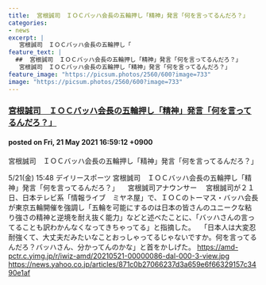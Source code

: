 ```yaml
---
title:  宮根誠司　ＩＯＣバッハ会長の五輪押し「精神」発言「何を言ってるんだろ？」  
categories:
- news
excerpt: |
   宮根誠司　ＩＯＣバッハ会長の五輪押し「
feature_text: |
  ##  宮根誠司　ＩＯＣバッハ会長の五輪押し「精神」発言「何を言ってるんだろ？」  
   宮根誠司　ＩＯＣバッハ会長の五輪押し「精神」発言「何を言ってるんだろ？」  
feature_image: "https://picsum.photos/2560/600?image=733"
image: "https://picsum.photos/2560/600?image=733"
---
```


### [ 宮根誠司　ＩＯＣバッハ会長の五輪押し「精神」発言「何を言ってるんだろ？」  ](https://hayabusa9.5ch.net/test/read.cgi/mnewsplus/1621583952/)
#### posted on Fri, 21 May 2021 16:59:12  +0900

 宮根誠司　ＩＯＣバッハ会長の五輪押し「精神」発言「何を言ってるんだろ？」  

<!--more-->


 5/21(金) 15:48      デイリースポーツ            宮根誠司　ＩＯＣバッハ会長の五輪押し「精神」発言「何を言ってるんだろ？」      　宮根誠司アナウンサー      　宮根誠司が２１日、日本テレビ系「情報ライブ　ミヤネ屋」で、ＩＯＣのトーマス・バッハ会長が東京五輪開催を強調し「五輪を可能にするのは日本の皆さんのユニークな粘り強さの精神と逆境を耐え抜く能力」などと述べたことに、「バッハさんの言ってることも訳わかんなくなってきちゃってる」と指摘した。            　「日本人は大変忍耐強くて、大丈夫だみたいなことおっしゃってるじゃないですか。何を言ってるんだろ？バッハさん、分かってんのかな」と首をかしげた。            https://amd-pctr.c.yimg.jp/r/iwiz-amd/20210521-00000086-dal-000-3-view.jpg      https://news.yahoo.co.jp/articles/871c0b27066237d3a659e6f66329157c3490e1af 

